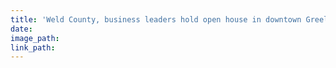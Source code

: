 ```yaml
---
title: 'Weld County, business leaders hold open house in downtown Greeley to celebrate new Child Welfare Services office'
date:
image_path:
link_path:
---
```

